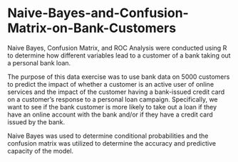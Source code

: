 # Naive-Bayes-and-Confusion-Matrix-on-Bank-Customers
Naive Bayes, Confusion Matrix, and ROC Analysis were conducted using R to determine how different variables lead to a customer of a bank taking out a personal bank loan.

The purpose of this data exercise was to use bank data on 5000 customers to predict the impact of whether a customer is an active user of online services and the impact of the customer having a bank-issued credit card on a customer’s response to a personal loan campaign. Specifically, we want to see if the bank customer is more likely to take out a loan if they have an online account with the bank and/or if they have a credit card issued by the bank.

Naive Bayes was used to determine conditional probabilities and the confusion matrix was utilized to determine the accuracy and predictive capacity of the model.
